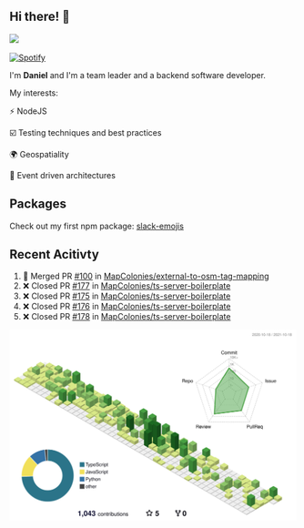 ## Hi there! 👋

<p>
  <img src="https://github-readme-stats.vercel.app/api?username=syncush&theme=tokyonight">
</p>

[![Spotify](https://novatorem-rust.vercel.app/api/spotify)](https://open.spotify.com/user/syncush)

I'm **Daniel** and I'm a team leader and a backend software developer.

My interests:

⚡ NodeJS

☑️ Testing techniques and best practices

🌍 Geospatiality

🧠 Event driven architectures

## Packages
Check out my first npm package: [slack-emojis](https://www.npmjs.com/package/slack-emojis)

## Recent Acitivty
<!--START_SECTION:activity-->
1. 🎉 Merged PR [#100](https://github.com/MapColonies/external-to-osm-tag-mapping/pull/100) in [MapColonies/external-to-osm-tag-mapping](https://github.com/MapColonies/external-to-osm-tag-mapping)
2. ❌ Closed PR [#177](https://github.com/MapColonies/ts-server-boilerplate/pull/177) in [MapColonies/ts-server-boilerplate](https://github.com/MapColonies/ts-server-boilerplate)
3. ❌ Closed PR [#175](https://github.com/MapColonies/ts-server-boilerplate/pull/175) in [MapColonies/ts-server-boilerplate](https://github.com/MapColonies/ts-server-boilerplate)
4. ❌ Closed PR [#176](https://github.com/MapColonies/ts-server-boilerplate/pull/176) in [MapColonies/ts-server-boilerplate](https://github.com/MapColonies/ts-server-boilerplate)
5. ❌ Closed PR [#178](https://github.com/MapColonies/ts-server-boilerplate/pull/178) in [MapColonies/ts-server-boilerplate](https://github.com/MapColonies/ts-server-boilerplate)
<!--END_SECTION:activity-->

![contrib](./profile-3d-contrib/profile-green-animate.svg)
